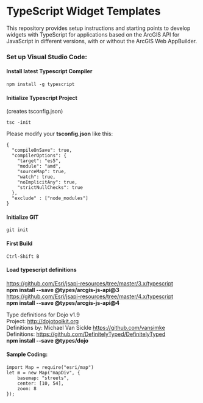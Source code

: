 # TypeScript Widget Templates
This repository provides setup instructions and starting points to develop widgets with TypeScript for applications based on the ArcGIS API for JavaScript in different versions, with or without the ArcGIS Web AppBuilder.

### Set up Visual Studio Code:

#### Install latest Typescript Compiler
```
npm install -g typescript
```
#### Initialize Typescript Project
(creates tsconfig.json)
```
tsc -init
```
Please modify your **tsconfig.json** like this:
```
{
  "compileOnSave": true,
  "compilerOptions": {
    "target": "es5",
    "module": "amd",
    "sourceMap": true,
    "watch": true,
    "noImplicitAny": true,
    "strictNullChecks": true
  },
  "exclude" : ["node_modules"]
}
```

#### Initialize GIT
```
git init
```
#### First Build
```
Ctrl-Shift B
```

#### Load typescript definitions
https://github.com/Esri/jsapi-resources/tree/master/3.x/typescript  
**npm install --save @types/arcgis-js-api@3**  
https://github.com/Esri/jsapi-resources/tree/master/4.x/typescript  
**npm install --save @types/arcgis-js-api@4**  

Type definitions for Dojo v1.9  
Project: http://dojotoolkit.org  
Definitions by: Michael Van Sickle <https://github.com/vansimke>  
Definitions: https://github.com/DefinitelyTyped/DefinitelyTyped  
**npm install --save @types/dojo**  

#### Sample Coding:
```
import Map = require("esri/map")
let m = new Map("mapDiv", {
    basemap: "streets",
    center: [10, 54],
    zoom: 8
});
```